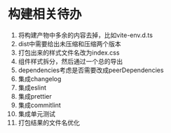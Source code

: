 # 构建相关待办
1. 将构建产物中多余的内容去掉，比如vite-env.d.ts
2. dist中需要给出未压缩和压缩两个版本
3. 打包出来的样式文件名改为index.css
4. 组件样式拆分，然后通过一个总的导出
5. dependencies考虑是否需要改成peerDependencies
6. 集成changelog
7. 集成eslint
8. 集成prettier
9. 集成commitlint
10. 集成单元测试
11. 打包结果的文件名优化
